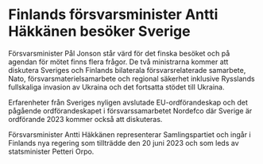 # Finlands försvarsminister Antti Häkkänen besöker Sverige

Försvarsminister Pål Jonson står värd för det finska besöket och på agendan för mötet finns flera frågor. De två ministrarna kommer att diskutera Sveriges och Finlands bilaterala försvarsrelaterade samarbete, Nato, försvarsmaterielsamarbete och regional säkerhet inklusive Rysslands fullskaliga invasion av Ukraina och det fortsatta stödet till Ukraina.

Erfarenheter från Sveriges nyligen avslutade EU-ordförandeskap och det pågående ordförandeskapet i försvarssamarbetet Nordefco där Sverige är ordförande 2023 kommer också att diskuteras.

Försvarsminister Antti Häkkänen representerar Samlingspartiet och ingår i Finlands nya regering som tillträdde den 20 juni 2023 och som leds av statsminister Petteri Orpo.
